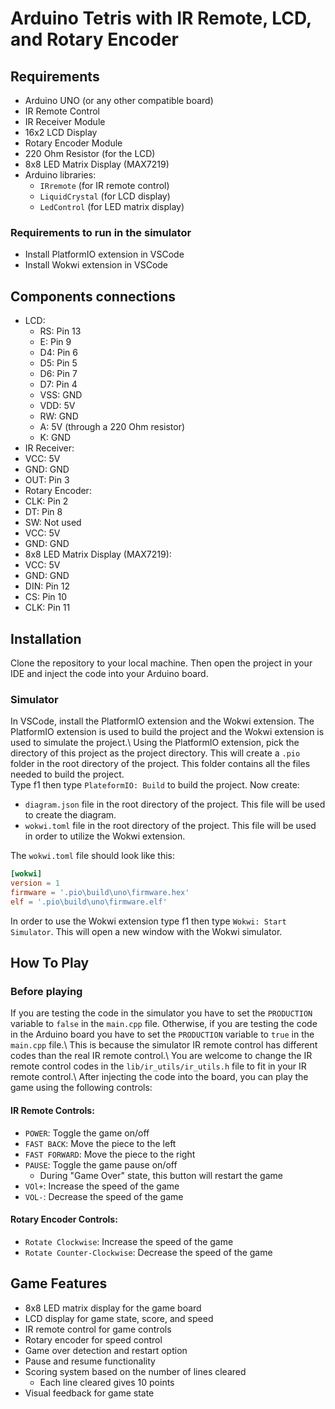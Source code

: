 # Arduino Tetris with IR Remote, LCD, and Rotary Encoder

## Requirements
- Arduino UNO (or any other compatible board)
- IR Remote Control
- IR Receiver Module
- 16x2 LCD Display
- Rotary Encoder Module
- 220 Ohm Resistor (for the LCD)
- 8x8 LED Matrix Display (MAX7219)
- Arduino libraries:
  - `IRremote` (for IR remote control)
  - `LiquidCrystal` (for LCD display)
  - `LedControl` (for LED matrix display)
  
### Requirements to run in the simulator
- Install PlatformIO extension in VSCode
- Install Wokwi extension in VSCode

## Components connections
- LCD:
  -  RS: Pin 13
  -  E: Pin 9
  -  D4: Pin 6
  -  D5: Pin 5
  -  D6: Pin 7
  -  D7: Pin 4
  -  VSS: GND
  -  VDD: 5V
  -  RW: GND
  -  A: 5V (through a 220 Ohm resistor)
  -  K: GND
-  IR Receiver:
  -  VCC: 5V
  -  GND: GND
  -  OUT: Pin 3
-  Rotary Encoder:
  -  CLK: Pin 2
  -  DT: Pin 8
  -  SW: Not used
  -  VCC: 5V
  -  GND: GND
-  8x8 LED Matrix Display (MAX7219):
  -  VCC: 5V
  -  GND: GND
  -  DIN: Pin 12
  -  CS: Pin 10
  -  CLK: Pin 11

## Installation
Clone the repository to your local machine. Then open the project in your IDE and inject the code into your Arduino board.

### Simulator
In VSCode, install the PlatformIO extension and the Wokwi extension. The PlatformIO extension is used to build the project and the Wokwi extension is used to simulate the project.\\
Using the PlatformIO extension, pick the directory of this project as the project directory. This will create a `.pio` folder in the root directory of the project. This folder contains all the files needed to build the project.   
Type f1 then type `PlateformIO: Build` to build the project.
Now create:
- `diagram.json` file in the root directory of the project. This file will be used to create the diagram.
- `wokwi.toml` file in the root directory of the project. This file will be used in order to utilize the Wokwi extension.

The `wokwi.toml` file should look like this:
```toml
[wokwi]
version = 1
firmware = '.pio\build\uno\firmware.hex'
elf = '.pio\build\uno\firmware.elf'
```

In order to use the Wokwi extension type f1 then type `Wokwi: Start Simulator`. This will open a new window with the Wokwi simulator.

## How To Play
### Before playing
If you are testing the code in the simulator you have to set the `PRODUCTION` variable to `false` in the `main.cpp` file. Otherwise, if you are testing the code in the Arduino board you have to set the `PRODUCTION` variable to `true` in the `main.cpp` file.\\
This is because the simulator IR remote control has different codes than the real IR remote control.\\
You are welcome to change the IR remote control codes in the `lib/ir_utils/ir_utils.h` file to fit in your IR remote control.\\
After injecting the code into the board, you can play the game using the following controls:
#### IR Remote Controls:
- `POWER`: Toggle the game on/off
- `FAST BACK`: Move the piece to the left
- `FAST FORWARD`: Move the piece to the right
- `PAUSE`: Toggle the game pause on/off 
  - During "Game Over" state, this button will restart the game
- `VOl+`: Increase the speed of the game
- `VOL-`: Decrease the speed of the game

#### Rotary Encoder Controls:
- `Rotate Clockwise`: Increase the speed of the game
- `Rotate Counter-Clockwise`: Decrease the speed of the game


## Game Features
- 8x8 LED matrix display for the game board
- LCD display for game state, score, and speed
- IR remote control for game controls
- Rotary encoder for speed control
- Game over detection and restart option
- Pause and resume functionality
- Scoring system based on the number of lines cleared
  - Each line cleared gives 10 points
- Visual feedback for game state
  
